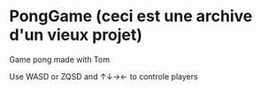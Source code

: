 # PongGame (ceci est une archive d'un vieux projet)

Game pong made with Tom

Use WASD or ZQSD and ↑↓→← to controle players

